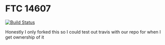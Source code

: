 # FTC 14607  

[![Build Status](https://travis-ci.com/AsianKoala/FTC_14607.svg?branch=master)](https://travis-ci.com/AsianKoala/FTC_14607)  


Honestly I only forked this so I could test out travis with our repo for when I get ownership of it
